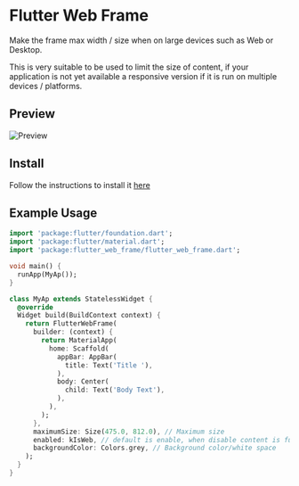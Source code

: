 # Flutter Web Frame

Make the frame max width / size when on large devices such as Web or Desktop.

This is very suitable to be used to limit the size of content, if your application is not yet available a responsive version if it is run on multiple devices / platforms.

## Preview

![Preview](https://i.ibb.co/hR9j1RJ/preview.png)

## Install

Follow the instructions to install it [here](https://pub.dev/packages/flutter_web_frame)


## Example Usage

```dart
import 'package:flutter/foundation.dart';
import 'package:flutter/material.dart';
import 'package:flutter_web_frame/flutter_web_frame.dart';

void main() {
  runApp(MyAp());
}

class MyAp extends StatelessWidget {
  @override
  Widget build(BuildContext context) {
    return FlutterWebFrame(
      builder: (context) {
        return MaterialApp(
          home: Scaffold(
            appBar: AppBar(
              title: Text('Title '),
            ),
            body: Center(
              child: Text('Body Text'),
            ),
          ),
        );
      },
      maximumSize: Size(475.0, 812.0), // Maximum size
      enabled: kIsWeb, // default is enable, when disable content is full size
      backgroundColor: Colors.grey, // Background color/white space
    );
  }
}
```
